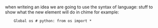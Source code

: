 when writeing an idea we are going to use the syntax of language: stuff to show what the new element will do in chime 
for example:

        Global os # python: from os import *

